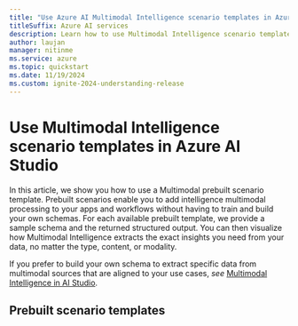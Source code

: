 ```yaml
---
title: "Use Azure AI Multimodal Intelligence scenario templates in Azure AI Studio"
titleSuffix: Azure AI services
description: Learn how to use Multimodal Intelligence scenario templates in Azure AI Studio
author: laujan
manager: nitinme
ms.service: azure
ms.topic: quickstart
ms.date: 11/19/2024
ms.custom: ignite-2024-understanding-release
---
```


# Use Multimodal Intelligence scenario templates in Azure AI Studio


In this article, we show you how to use a Multimodal prebuilt scenario template. Prebuilt scenarios enable you to add intelligence multimodal processing to your apps and workflows without having to train and build your own schemas. For each available prebuilt template, we provide a sample schema and the returned structured output. You can then visualize how Multimodal Intelligence extracts the exact insights you need from your data, no matter the type, content, or modality.

If you prefer to build your own schema to extract specific data from multimodal sources that are aligned to your use cases, *see* [Multimodal Intelligence in AI Studio](use-ai-studio.md).


## Prebuilt scenario templates


